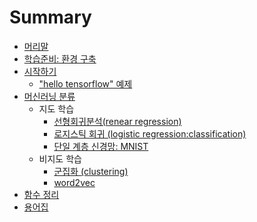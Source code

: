 # Summary

* [머리말](README.md)
* [학습준비: 환경 구축](tensorflow/setting.md)
* [시작하기](tensorflow/start.md)
  * ["hello tensorflow" 예제](tensorflow/hello_tensorflow.md)
* [머신러닝 분류](tensorflow/classification.md)
  * 지도 학습
    * [선형회귀분석(renear regression)](tensorflow/renear_regression.md)
    * [로지스틱 회귀 (logistic regression:classification)](tensorflow/logistic_regression.md)
    * [단일 계층 신경망: MNIST](tensorflow/mnist.md)
  * 비지도 학습
    * [군집화 (clustering)](tensorflow/clustering.md)
    * [word2vec](tensorflow/word2vec.md)
* [함수 정리](tensorflow/function.md)
* [용어집](tensorflow/glossary.md)
